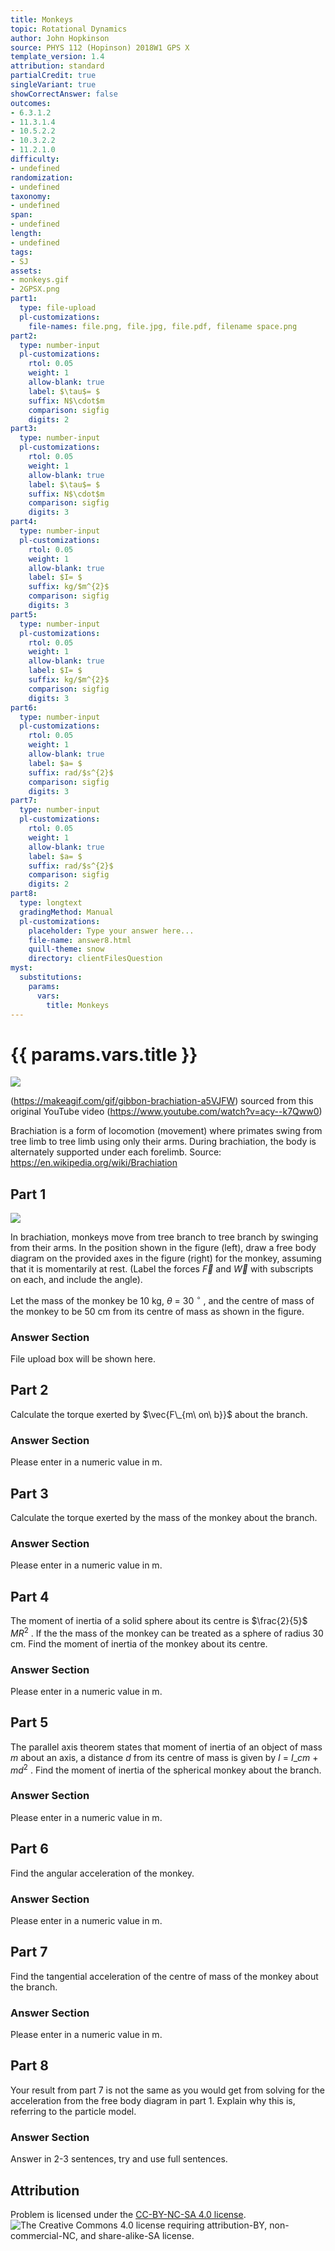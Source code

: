 ```yaml
---
title: Monkeys
topic: Rotational Dynamics
author: John Hopkinson
source: PHYS 112 (Hopinson) 2018W1 GPS X
template_version: 1.4
attribution: standard
partialCredit: true
singleVariant: true
showCorrectAnswer: false
outcomes:
- 6.3.1.2
- 11.3.1.4
- 10.5.2.2
- 10.3.2.2
- 11.2.1.0
difficulty:
- undefined
randomization:
- undefined
taxonomy:
- undefined
span:
- undefined
length:
- undefined
tags:
- SJ
assets:
- monkeys.gif
- 2GPSX.png
part1:
  type: file-upload
  pl-customizations:
    file-names: file.png, file.jpg, file.pdf, filename space.png
part2:
  type: number-input
  pl-customizations:
    rtol: 0.05
    weight: 1
    allow-blank: true
    label: $\tau$= $
    suffix: N$\cdot$m
    comparison: sigfig
    digits: 2
part3:
  type: number-input
  pl-customizations:
    rtol: 0.05
    weight: 1
    allow-blank: true
    label: $\tau$= $
    suffix: N$\cdot$m
    comparison: sigfig
    digits: 3
part4:
  type: number-input
  pl-customizations:
    rtol: 0.05
    weight: 1
    allow-blank: true
    label: $I= $
    suffix: kg/$m^{2}$
    comparison: sigfig
    digits: 3
part5:
  type: number-input
  pl-customizations:
    rtol: 0.05
    weight: 1
    allow-blank: true
    label: $I= $
    suffix: kg/$m^{2}$
    comparison: sigfig
    digits: 3
part6:
  type: number-input
  pl-customizations:
    rtol: 0.05
    weight: 1
    allow-blank: true
    label: $a= $
    suffix: rad/$s^{2}$
    comparison: sigfig
    digits: 3
part7:
  type: number-input
  pl-customizations:
    rtol: 0.05
    weight: 1
    allow-blank: true
    label: $a= $
    suffix: rad/$s^{2}$
    comparison: sigfig
    digits: 2
part8:
  type: longtext
  gradingMethod: Manual
  pl-customizations:
    placeholder: Type your answer here...
    file-name: answer8.html
    quill-theme: snow
    directory: clientFilesQuestion
myst:
  substitutions:
    params:
      vars:
        title: Monkeys
---
```

# {{ params.vars.title }}
<img src="monkeys.gif">

(https://makeagif.com/gif/gibbon-brachiation-a5VJFW) sourced from this original YouTube video (https://www.youtube.com/watch?v=acy--k7Qww0)

Brachiation is a form of locomotion (movement) where primates swing from tree limb to tree limb using only their arms. During brachiation, the body is alternately supported under each forelimb.
Source: https://en.wikipedia.org/wiki/Brachiation

## Part 1

<img src="2GPSX.png">

In brachiation, monkeys move from tree branch to tree branch by swinging from their arms. In the position shown in the figure (left), draw a free body diagram on the provided axes in the figure (right) for the monkey, assuming that it is momentarily at rest. (Label the forces $\vec{F}$ and $\vec{W}$ with subscripts on each, and include the angle).

Let the mass of the monkey be 10 kg, $\theta$ = 30 $^{\circ}$ , and the centre of mass of the monkey to be 50 cm from its centre of mass as shown in the figure.

### Answer Section

File upload box will be shown here.

## Part 2

Calculate the torque exerted by $\vec{F\_{m\ on\ b}}$ about the branch.

### Answer Section

Please enter in a numeric value in m.

## Part 3

Calculate the torque exerted by the mass of the monkey about the branch.

### Answer Section

Please enter in a numeric value in m.

## Part 4

The moment of inertia of a solid sphere about its centre is $\frac{2}{5}$ $M$$R^{2}$ . If the the mass of the monkey can be treated as a sphere of radius 30 cm. Find the moment of inertia of the monkey about its centre.

### Answer Section

Please enter in a numeric value in m.

## Part 5

The parallel axis theorem states that moment of inertia of an object of mass $m$ about an axis, a distance $d$ from its centre of mass is given by $I$ = $I\_{cm}$ + $m$$d^{2}$ . Find the moment of inertia of the spherical monkey about the branch.

### Answer Section

Please enter in a numeric value in m.

## Part 6

Find the angular acceleration of the monkey.

### Answer Section

Please enter in a numeric value in m.

## Part 7

Find the tangential acceleration of the centre of mass of the monkey about the branch.

### Answer Section

Please enter in a numeric value in m.

## Part 8

Your result from part 7 is not the same as you would get from solving for the acceleration from the free body diagram in part 1. Explain why this is, referring to the particle model.

### Answer Section

Answer in 2-3 sentences, try and use full sentences.

## Attribution

Problem is licensed under the [CC-BY-NC-SA 4.0 license](https://creativecommons.org/licenses/by-nc-sa/4.0/).<br> ![The Creative Commons 4.0 license requiring attribution-BY, non-commercial-NC, and share-alike-SA license.](https://raw.githubusercontent.com/firasm/bits/master/by-nc-sa.png)